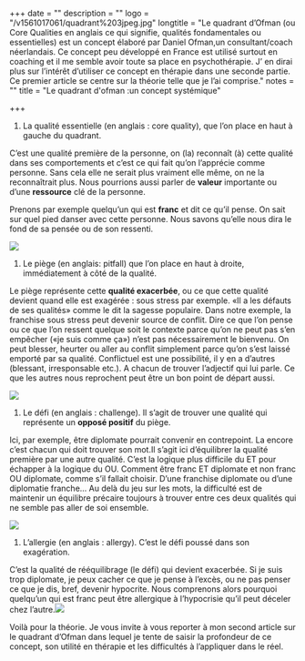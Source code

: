 +++
date = ""
description = ""
logo = "/v1561017061/quadrant%203jpeg.jpg"
longtitle = "Le quadrant d’Ofman (ou Core Qualities en anglais ce qui signifie, qualités fondamentales ou essentielles) est un concept élaboré par Daniel Ofman,un consultant/coach néerlandais. Ce concept peu développé en France est  utilisé surtout  en coaching et il me semble avoir toute sa place en psychothérapie. J’ en dirai plus sur l’intérêt d’utiliser ce concept en thérapie dans une seconde partie. Ce premier article se centre sur la théorie telle que je l’ai comprise."
notes = ""
title = "Le quadrant d'ofman :un concept systémique"

+++
1. La qualité essentielle (en anglais : core quality), que l’on place en haut à gauche du quadrant.

C’est une qualité première de la personne, on (la) reconnaît (à) cette qualité dans ses comportements et c’est ce qui fait qu’on l’apprécie comme personne. Sans cela elle ne serait plus vraiment elle même, on ne la reconnaîtrait plus. Nous pourrions aussi parler de **valeur** importante ou d’une **ressource** clé de la personne.

Prenons par exemple quelqu’un qui est **franc** et dit ce qu’il pense. On sait sur quel pied danser avec cette personne. Nous savons qu’elle nous dira le fond de sa pensée ou de son ressenti.

![](https://res.cloudinary.com/dpjfqut00/w_900/v1561016874/quadrant%201.jpg)

1. Le piège (en anglais: pitfall) que l’on place en haut à droite, immédiatement à côté de la qualité.

Le piège représente cette **qualité exacerbée**, ou ce que cette qualité devient quand elle est exagérée : sous stress par exemple. «Il a les défauts de ses qualités» comme le dit la sagesse populaire. Dans notre exemple, la franchise sous stress peut devenir source de conflit. Dire ce que l’on pense ou ce que l’on ressent quelque soit le contexte parce qu’on ne peut pas s’en empêcher («je suis comme ça») n’est pas nécessairement le bienvenu. On peut blesser, heurter ou aller au conflit simplement parce qu’on s’est laissé emporté par sa qualité. Conflictuel est une possibilité, il y en a d’autres (blessant, irresponsable etc.). A chacun de trouver l’adjectif qui lui parle. Ce que les autres nous reprochent peut être un bon point de départ aussi.

**![](https://res.cloudinary.com/dpjfqut00/w_900/v1561017052/quadrant%202jpeg.jpg)**

1. Le défi (en anglais : challenge). Il s’agit de trouver une qualité qui représente un **opposé positif** du piège.

Ici, par exemple, être diplomate pourrait convenir en contrepoint. La encore c’est chacun qui doit trouver son mot.Il s’agit ici d’équilibrer la qualité première par une autre qualité. C’est la logique plus difficile du ET pour échapper à la logique du OU. Comment être franc ET diplomate et non franc OU diplomate, comme s’il fallait choisir. D’une franchise diplomate ou d’une diplomatie franche... Au delà du jeu sur les mots, la difficulté est de maintenir un équilibre précaire toujours à trouver entre ces deux qualités qui ne semble pas aller de soi ensemble.

**![](https://res.cloudinary.com/dpjfqut00/w_900/v1561017061/quadrant%203jpeg.jpg)**

1. L’allergie (en anglais : allergy). C’est le défi poussé dans son exagération.

C’est la qualité de rééquilibrage (le défi) qui devient exacerbée. Si je suis trop diplomate, je peux cacher ce que je pense à l’excès, ou ne pas penser ce que je dis, bref, devenir hypocrite. Nous comprenons alors pourquoi quelqu’un qui est franc peut être allergique à l’hypocrisie qu’il peut déceler chez l’autre.![](https://res.cloudinary.com/dpjfqut00/w_900/v1561020987/quadrant%204jpeg.jpg)

Voilà pour la théorie. Je vous invite à vous reporter à mon second article sur le quadrant d’Ofman dans lequel je tente de saisir la profondeur de ce concept, son utilité en thérapie et les difficultés à l’appliquer dans le réel.